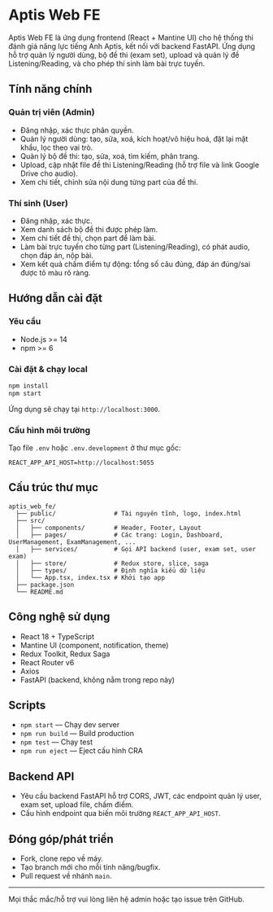 # Aptis Web FE

Aptis Web FE là ứng dụng frontend (React + Mantine UI) cho hệ thống thi đánh giá năng lực tiếng Anh Aptis, kết nối với backend FastAPI. Ứng dụng hỗ trợ quản lý người dùng, bộ đề thi (exam set), upload và quản lý đề Listening/Reading, và cho phép thí sinh làm bài trực tuyến.

## Tính năng chính

### Quản trị viên (Admin)
- Đăng nhập, xác thực phân quyền.
- Quản lý người dùng: tạo, sửa, xoá, kích hoạt/vô hiệu hoá, đặt lại mật khẩu, lọc theo vai trò.
- Quản lý bộ đề thi: tạo, sửa, xoá, tìm kiếm, phân trang.
- Upload, cập nhật file đề thi Listening/Reading (hỗ trợ file và link Google Drive cho audio).
- Xem chi tiết, chỉnh sửa nội dung từng part của đề thi.

### Thí sinh (User)
- Đăng nhập, xác thực.
- Xem danh sách bộ đề thi được phép làm.
- Xem chi tiết đề thi, chọn part để làm bài.
- Làm bài trực tuyến cho từng part (Listening/Reading), có phát audio, chọn đáp án, nộp bài.
- Xem kết quả chấm điểm tự động: tổng số câu đúng, đáp án đúng/sai được tô màu rõ ràng.

## Hướng dẫn cài đặt

### Yêu cầu
- Node.js >= 14
- npm >= 6

### Cài đặt & chạy local

```bash
npm install
npm start
```

Ứng dụng sẽ chạy tại `http://localhost:3000`.

### Cấu hình môi trường
Tạo file `.env` hoặc `.env.development` ở thư mục gốc:
```
REACT_APP_API_HOST=http://localhost:5055
```

## Cấu trúc thư mục

```
aptis_web_fe/
  ├── public/                # Tài nguyên tĩnh, logo, index.html
  ├── src/
  │   ├── components/        # Header, Footer, Layout
  │   ├── pages/             # Các trang: Login, Dashboard, UserManagement, ExamManagement, ...
  │   ├── services/          # Gọi API backend (user, exam set, user exam)
  │   ├── store/             # Redux store, slice, saga
  │   ├── types/             # Định nghĩa kiểu dữ liệu
  │   └── App.tsx, index.tsx # Khởi tạo app
  ├── package.json
  └── README.md
```

## Công nghệ sử dụng
- React 18 + TypeScript
- Mantine UI (component, notification, theme)
- Redux Toolkit, Redux Saga
- React Router v6
- Axios
- FastAPI (backend, không nằm trong repo này)

## Scripts
- `npm start` — Chạy dev server
- `npm run build` — Build production
- `npm test` — Chạy test
- `npm run eject` — Eject cấu hình CRA

## Backend API
- Yêu cầu backend FastAPI hỗ trợ CORS, JWT, các endpoint quản lý user, exam set, upload file, chấm điểm.
- Cấu hình endpoint qua biến môi trường `REACT_APP_API_HOST`.

## Đóng góp/phát triển
- Fork, clone repo về máy.
- Tạo branch mới cho mỗi tính năng/bugfix.
- Pull request về nhánh `main`.

---

Mọi thắc mắc/hỗ trợ vui lòng liên hệ admin hoặc tạo issue trên GitHub.
